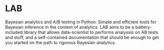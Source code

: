 # LAB

Bayesian analytics and A/B testing in Python. Simple and efficient tools for Bayesian inference in the context
of analytics. LAB aims to be a battery-included library that allows data-scientist to performs analyssis on AB
tests and stuff, and a self-contained documentation that should be enough to get you started on the path to
rigorous Bayesian analytics.
